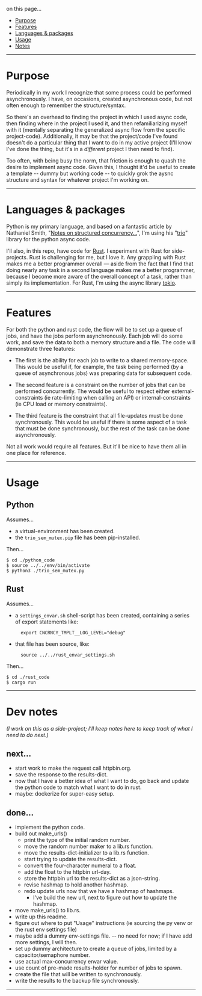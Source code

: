 on this page...

- [Purpose](#purpose)
- [Features](#features)
- [Languages & packages](#languages--packages)
- [Usage](#usage)
- [Notes](#working-notes)

---

# Purpose

Periodically in my work I recognize that some process could be performed asynchronously. I have, on occasions, created asynchronous code, but not often enough to remember the structure/syntax. 

So there's an overhead to finding the project in which I used async code, then finding where in the project I used it, and then refamiliarizing myself with it (mentally separating the generalized async flow from the specific project-code). Additionally, it may be that the project/code I've found doesn't do a particular thing that I want to do in my active project (I'll know I've done the thing, but it's in a _different_ project I then need to find). 

Too often, with being busy the norm, that friction is enough to quash the desire to implement async code. Given this, I thought it'd be useful to create a template -- dummy but working code -- to quickly grok the aysnc structure and syntax for whatever project I'm working on.

---

# Languages & packages

Python is my primary language, and based on a fantastic article by Nathaniel Smith, "[Notes on structured concurrency...][NT.]", I'm using his "[trio][TR.]" library for the python async code.

[NT.]: <https://vorpus.org/blog/notes-on-structured-concurrency-or-go-statement-considered-harmful/> "article"
[TR.]: <https://github.com/python-trio/trio> "trio"

I'll also, in this repo, have code for [Rust][RU.]. I experiment with Rust for side-projects. Rust is challenging for me, but I love it. Any grappling with Rust makes me a better programmer overall — aside from the fact that I find that doing nearly any task in a second language makes me a better programmer, because I become more aware of the overall concept of a task, rather than simply its implementation. For Rust, I'm using the async library [tokio][TO.].

[RU.]: <https://www.rust-lang.org/> "Rust"
[TO.]: <https://tokio.rs/> "tokio"

---

# Features

For both the python and rust code, the flow will be to set up a queue of jobs, and have the jobs perform asynchronously. Each job will do some work, and save the data to both a memory structure and a file. The code will demonstrate three features:

- The first is the ability for each job to write to a shared memory-space. This would be useful if, for example, the task being performed (by a queue of asynchronous jobs) was preparing data for subsequent code.

- The second feature is a constraint on the number of jobs that can be performed concurrently. The would be useful to respect either external-constraints (ie rate-limiting when calling an API) or internal-constraints (ie CPU load or memory constraints).

- The third feature is the constraint that all file-updates must be done synchronously. This would be useful if there is some aspect of a task that must be done synchronously, but the rest of the task can be done asynchronously.

Not all work would require all features. But it'll be nice to have them all in one place for reference.

---


# Usage 

## Python

Assumes...
- a virtual-environment has been created.
- the `trio_sem_mutex.pip` file has been pip-installed.

Then...

```
$ cd ./python_code
$ source ../../env/bin/activate
$ python3 ./trio_sem_mutex.py
```

## Rust

Assumes...
- a `settings_envar.sh` shell-script has been created, containing a series of export statements like:
    
        export CNCRNCY_TMPLT__LOG_LEVEL="debug"

- that file has been source, like: 

        source ../../rust_envar_settings.sh

Then...

```
$ cd ./rust_code
$ cargo run
```

---


# Dev notes

_(I work on this as a side-project; I'll keep notes here to keep track of what I need to do next.)_

## next...

- start work to make the request call httpbin.org.
- save the response to the results-dict. 
- now that I have a better idea of what I want to do, go back and update the python code to match what I want to do in rust.
- maybe: dockerize for super-easy setup.


## done...

- implement the python code.
- build out make_urls()
    - print the type of the initial random number.
    - move the random number maker to a lib.rs function.
    - move the results-dict-initializer to a lib.rs function.
    - start trying to update the results-dict.
    - convert the four-character numeral to a float.
    - add the float to the httpbin url-day.
    - store the httpbin url to the results-dict as a json-string.
    - revise hashmap to hold another hashmap.
    - redo update urls now that we have a hashmap of hashmaps.
        - I've build the new url, next to figure out how to update the hashmap.
- move make_urls() to lib.rs.
- write up this readme.
- figure out where to put "Usage" instructions (ie sourcing the py venv or the rust env settings file)
- maybe add a dummy env-settings file. -- no need for now; if I have add more settings, I will then.
- set up dummy architecture to create a queue of jobs, limited by a capacitor/semaphore number.
- use actual max-concurrency envar value.
- use count of pre-made results-holder for number of jobs to spawn.
- create the file that will be written to synchronously.
- write the results to the backup file synchronously.

---
